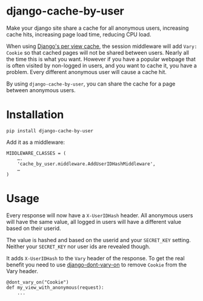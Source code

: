 django-cache-by-user
====================

Make your django site share a cache for all anonymous users, increasing cache
hits, increasing page load time, reducing CPU load.

When using [Django's per view cache](), the session middleware will add ``Vary:
Cookie`` so that cached pages will not be shared between users. Nearly all the
time this is what you want. However if you have a popular webpage that is often
visited by non-logged in users, and you want to cache it, you have a problem.
Every different anonymous user will cause a cache hit.

By using ``django-cache-by-user``, you can share the cache for a page between anonymous users.

Installation
============

    pip install django-cache-by-user

Add it as a middleware:

    MIDDLEWARE_CLASSES = ( 
        ….
        'cache_by_user.middleware.AddUserIDHashMiddleware',
        …
    )

Usage
=====

Every response will now have a ``X-UserIDHash``
header. All anonymous users will have the same value, all logged in users will
have a different value based on their userid.

The value is hashed and based on the userid and your ``SECRET_KEY`` setting.
Neither your ``SECRET_KEY`` nor user ids are revealed though.

It adds ``X-UserIDHash`` to the ``Vary`` header of the response. To get the real benefit you need to use [django-dont-vary-on](https://github.com/rory/django-dont-vary-on) to remove ``Cookie`` from the Vary header.

    @dont_vary_on("Cookie")
    def my_view_with_anonymous(request):
        ...

